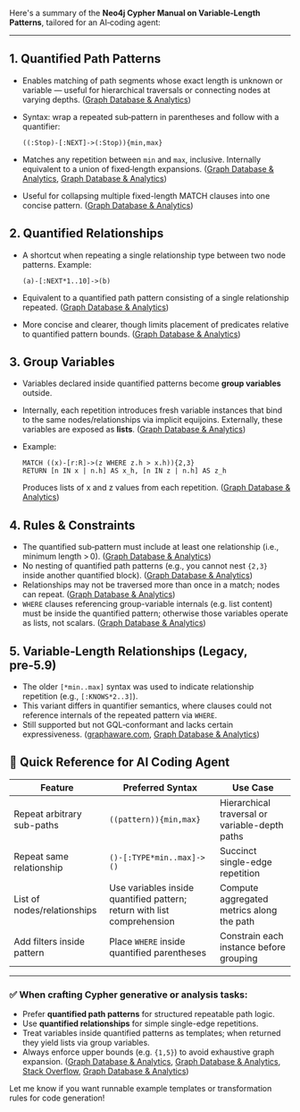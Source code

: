 Here's a summary of the **Neo4j Cypher Manual on Variable‑Length Patterns**, tailored for an AI‑coding agent:

---

## 1. Quantified Path Patterns

* Enables matching of path segments whose exact length is unknown or variable — useful for hierarchical traversals or connecting nodes at varying depths. ([Graph Database & Analytics][1])
* Syntax: wrap a repeated sub‑pattern in parentheses and follow with a quantifier:

  ```
  ((:Stop)-[:NEXT]->(:Stop)){min,max}
  ```
* Matches any repetition between `min` and `max`, inclusive. Internally equivalent to a union of fixed‑length expansions. ([Graph Database & Analytics][2], [Graph Database & Analytics][1])
* Useful for collapsing multiple fixed-length MATCH clauses into one concise pattern. ([Graph Database & Analytics][3])

## 2. Quantified Relationships

* A shortcut when repeating a single relationship type between two node patterns. Example:

  ```
  (a)-[:NEXT*1..10]->(b)
  ```
* Equivalent to a quantified path pattern consisting of a single relationship repeated. ([Graph Database & Analytics][1])
* More concise and clearer, though limits placement of predicates relative to quantified pattern bounds. ([Graph Database & Analytics][1])

## 3. Group Variables

* Variables declared inside quantified patterns become **group variables** outside.
* Internally, each repetition introduces fresh variable instances that bind to the same nodes/relationships via implicit equijoins. Externally, these variables are exposed as **lists**. ([Graph Database & Analytics][2])
* Example:

  ```cypher
  MATCH ((x)-[r:R]->(z WHERE z.h > x.h)){2,3}
  RETURN [n IN x | n.h] AS x_h, [n IN z | n.h] AS z_h
  ```

  Produces lists of x and z values from each repetition. ([Graph Database & Analytics][2])

## 4. Rules & Constraints

* The quantified sub‑pattern must include at least one relationship (i.e., minimum length > 0). ([Graph Database & Analytics][2])
* No nesting of quantified path patterns (e.g., you cannot nest `{2,3}` inside another quantified block). ([Graph Database & Analytics][2])
* Relationships may not be traversed more than once in a match; nodes can repeat. ([Graph Database & Analytics][2])
* `WHERE` clauses referencing group-variable internals (e.g. list content) must be inside the quantified pattern; otherwise those variables operate as lists, not scalars. ([Graph Database & Analytics][2])

## 5. Variable‑Length Relationships (Legacy, pre‑5.9)

* The older `[*min..max]` syntax was used to indicate relationship repetition (e.g., `[:KNOWS*2..3]`).
* This variant differs in quantifier semantics, where clauses could not reference internals of the repeated pattern via `WHERE`.
* Still supported but not GQL‑conformant and lacks certain expressiveness. ([graphaware.com][4], [Graph Database & Analytics][1])

## 🧠 Quick Reference for AI Coding Agent

| Feature                     | Preferred Syntax                                                        | Use Case                                       |
| --------------------------- | ----------------------------------------------------------------------- | ---------------------------------------------- |
| Repeat arbitrary sub-paths  | `((pattern)){min,max}`                                                  | Hierarchical traversal or variable-depth paths |
| Repeat same relationship    | `()-[:TYPE*min..max]->()`                                               | Succinct single-edge repetition                |
| List of nodes/relationships | Use variables inside quantified pattern; return with list comprehension | Compute aggregated metrics along the path      |
| Add filters inside pattern  | Place `WHERE` inside quantified parentheses                             | Constrain each instance before grouping        |

---

### ✅ When crafting Cypher generative or analysis tasks:

* Prefer **quantified path patterns** for structured repeatable path logic.
* Use **quantified relationships** for simple single-edge repetitions.
* Treat variables inside quantified patterns as templates; when returned they yield lists via group variables.
* Always enforce upper bounds (e.g. `{1,5}`) to avoid exhaustive graph expansion. ([Graph Database & Analytics][5], [Graph Database & Analytics][1], [Stack Overflow][6], [Graph Database & Analytics][2])

Let me know if you want runnable example templates or transformation rules for code generation!

[1]: https://neo4j.com/docs/cypher-manual/current/patterns/variable-length-patterns/?utm_source=chatgpt.com "Variable-length patterns - Cypher Manual - Neo4j"
[2]: https://neo4j.com/docs/cypher-manual/current/patterns/reference/?utm_source=chatgpt.com "Syntax and semantics - Cypher Manual - Neo4j"
[3]: https://neo4j.com/docs/cypher-manual/4.3/syntax/patterns/?utm_source=chatgpt.com "Patterns - Cypher Manual - Neo4j"
[4]: https://graphaware.com/blog/neo4j-cypher-variable-length-relationships-by-example/?utm_source=chatgpt.com "Cypher: Variable Length Relationships by Example - GraphAware"
[5]: https://neo4j.com/docs/cypher-cheat-sheet/current/?utm_source=chatgpt.com "Cypher Cheat Sheet - Neo4j"
[6]: https://stackoverflow.com/questions/51593768/cypher-variable-length-pattern?utm_source=chatgpt.com "Cypher variable length pattern - neo4j - Stack Overflow"
